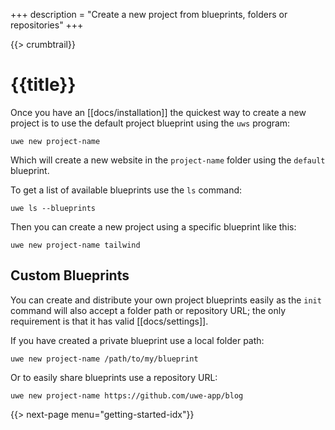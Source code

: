 +++
description = "Create a new project from blueprints, folders or repositories"
+++

{{> crumbtrail}}

# {{title}}

Once you have an [[docs/installation]] the quickest way to create a new project is to use the default project blueprint using the `uws` program:

```text
uwe new project-name
```

Which will create a new website in the `project-name` folder using the `default` blueprint.

To get a list of available blueprints use the `ls` command:

```text
uwe ls --blueprints
```

Then you can create a new project using a specific blueprint like this:


```text
uwe new project-name tailwind
```

## Custom Blueprints

You can create and distribute your own project blueprints easily as the `init` command will also accept a folder path or repository URL; the only requirement is that it has valid [[docs/settings]].

If you have created a private blueprint use a local folder path:

```text
uwe new project-name /path/to/my/blueprint
```

Or to easily share blueprints use a repository URL:


```text
uwe new project-name https://github.com/uwe-app/blog
```

{{> next-page menu="getting-started-idx"}}
